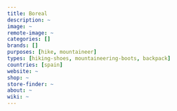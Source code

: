 ```yaml
---
title: Boreal 
description: ~
image: ~
remote-image: ~
categories: []
brands: []
purposes: [hike, mountaineer]
types: [hiking-shoes, mountaineering-boots, backpack]
countries: [spain]
website: ~
shop: ~
store-finder: ~
about: ~
wiki: ~
---
```

